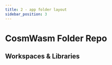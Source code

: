 ```yaml
---
title: 2 - app folder layout
sidebar_position: 3
---
```

# CosmWasm Folder Repo

##  Workspaces & Libraries 
<!-- describe rust workspace and libraries -->
